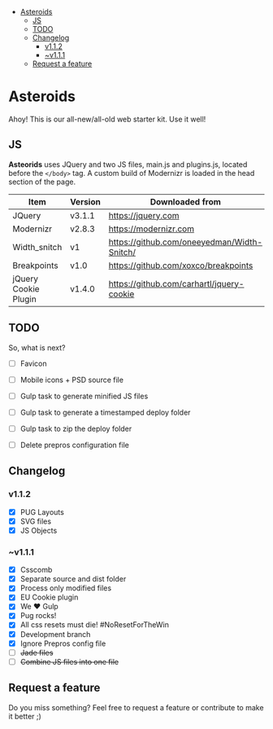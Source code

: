 <!-- TOC depthFrom:1 depthTo:6 withLinks:1 updateOnSave:1 orderedList:0 -->

- [Asteroids](#asteroids)
	- [JS](#js)
	- [TODO](#todo)
	- [Changelog](#changelog)
		- [v1.1.2](#v112)
		- [~v1.1.1](#v111)
	- [Request a feature](#request-a-feature)

<!-- /TOC -->

# Asteroids
Ahoy! This is our all-new/all-old web starter kit. Use it well!


## JS
**Asteorids** uses JQuery and two JS files, main.js and plugins.js, located before the `</body>` tag. A custom build of Modernizr is loaded in the head section of the page.

| Item | Version | Downloaded from |
| ------ | ------- | --- |
| JQuery | v3.1.1 | https://jquery.com
| Modernizr | v2.8.3 | https://modernizr.com
| Width_snitch | v1 | https://github.com/oneeyedman/Width-Snitch/
| Breakpoints | v1.0 | https://github.com/xoxco/breakpoints
| jQuery Cookie Plugin | v1.4.0 | https://github.com/carhartl/jquery-cookie

## TODO
So, what is next?

- [ ] Favicon
- [ ] Mobile icons + PSD source file
- [ ] Gulp task to generate minified JS files
- [ ] Gulp task to generate a timestamped deploy folder
- [ ] Gulp task to zip the deploy folder
- [ ] Delete prepros configuration file


## Changelog
### v1.1.2
- [x] PUG Layouts
- [x] SVG files
- [x] JS Objects

### ~v1.1.1
- [x] Csscomb
- [x] Separate source and dist folder
- [x] Process only modified files
- [x] EU Cookie plugin
- [x] We ♥ Gulp
- [x] Pug rocks!
- [x] All css resets must die! #NoResetForTheWin
- [x] Development branch
- [x] Ignore Prepros config file
- [ ] ~~Jade files~~
- [ ] ~~Combine JS files into one file~~

## Request a feature
Do you miss something? Feel free to request a feature or contribute to make it better ;)
